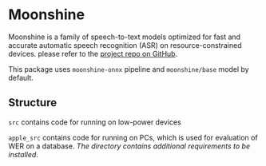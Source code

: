 # Moonshine

Moonshine is a family of speech-to-text models
optimized for fast and accurate automatic speech 
recognition (ASR) on resource-constrained devices. 
please refer to the [project repo on GitHub](https://github.com/usefulsensors/moonshine).

This package uses <code>moonshine-onnx</code> pipeline and <code>moonshine/base</code>
model by default.

## Structure

<code>src</code> contains code for running on low-power devices

<code>apple_src</code> contains code for running on PCs, which is used for
evaluation of WER on a database. *The directory contains additional requirements
to be installed*.